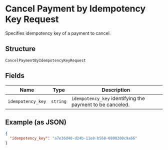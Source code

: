 
# Cancel Payment by Idempotency Key Request

Specifies idempotency key of a payment to cancel.

## Structure

`CancelPaymentByIdempotencyKeyRequest`

## Fields

| Name | Type | Description |
|  --- | --- | --- |
| `idempotency_key` | `string` | `idempotency_key` identifying the payment to be canceled. |

## Example (as JSON)

```json
{
  "idempotency_key": "a7e36d40-d24b-11e8-b568-0800200c9a66"
}
```

